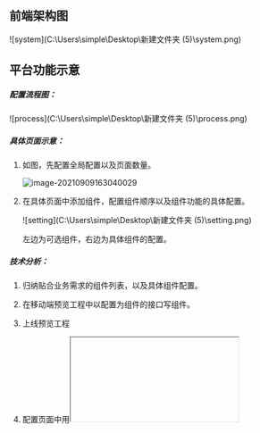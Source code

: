 ## 前端架构图

![system](C:\Users\simple\Desktop\新建文件夹 (5)\system.png)

## 平台功能示意

##### 配置流程图：

![process](C:\Users\simple\Desktop\新建文件夹 (5)\process.png)

##### 具体页面示意：

1. 如图，先配置全局配置以及页面数量。

   ![image-20210909163040029](C:\Users\simple\AppData\Roaming\Typora\typora-user-images\image-20210909163040029.png)

2. 在具体页面中添加组件，配置组件顺序以及组件功能的具体配置。

   ![setting](C:\Users\simple\Desktop\新建文件夹 (5)\setting.png)

   左边为可选组件，右边为具体组件的配置。

##### 技术分析：

1. 归纳贴合业务需求的组件列表，以及具体组件配置。

2. 在移动端预览工程中以配置为组件的接口写组件。

3. 上线预览工程

4. 配置页面中用<iframe>标签内嵌预览工程项目，通过iframe即时传递组件配置表完成在线编辑预览等。![image-20210909164525192](C:\Users\simple\AppData\Roaming\Typora\typora-user-images\image-20210909164525192.png)

5. 完成后根据**通用的组件配置表**写真正的客户端h5工程。![image-20210909164948496](C:\Users\simple\AppData\Roaming\Typora\typora-user-images\image-20210909164948496.png)

   预览效果以及URL：![image-20210909165032987](C:\Users\simple\AppData\Roaming\Typora\typora-user-images\image-20210909165032987.png)

   可以看到，page_id即为改页面配置表的参数，**预览工程/平台工程/客户端工程三个项目都共用同一套配置表**。

   ![image-20210909165221946](C:\Users\simple\AppData\Roaming\Typora\typora-user-images\image-20210909165221946.png)

6. 客户端h5工程中包括：

   - 固有的个人中心
   - 固有的登录页
   - 个性化的其他页面

##### 总结：

预览工程可以省略，与平台工程合为一个。



